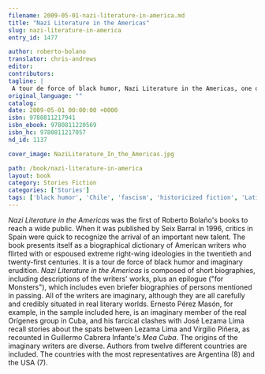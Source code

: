 ```yaml
---
filename: 2009-05-01-nazi-literature-in-america.md
title: "Nazi Literature in the Americas"
slug: nazi-literature-in-america
entry_id: 1477

author: roberto-bolano
translator: chris-andrews
editor: 
contributors: 
tagline: |
 A tour de force of black humor, Nazi Literature in the Americas, one of Roberto Bolaño's most popular books, is now available as a paperback.
original_language: ""
catalog: 
date: 2009-05-01 00:00:00 +0000 
isbn: 9780811217941
isbn_ebook: 9780811220569
isbn_hc: 9780811217057
nd_id: 1137

cover_image: NaziLiterature_In_the_Americas.jpg

path: /book/nazi-literature-in-america
layout: book
category: Stories Fiction
categories: ['Stories']
tags: ['black humor', 'Chile', 'fascism', 'historicized fiction', 'Latin America', 'Latin American literature', 'Spanish']
---
```

*Nazi Literature in the Americas* was the first of Roberto Bolaño's books to reach a wide public. When it was published by Seix Barral in 1996, critics in Spain were quick to recognize the arrival of an important new talent. The book presents itself as a biographical dictionary of American writers who flirted with or espoused extreme right-wing ideologies in the twentieth and twenty-first centuries. It is a tour de force of black humor and imaginary erudition. *Nazi Literature in the Americas* is composed of short biographies, including descriptions of the writers' works, plus an epilogue ("for Monsters"), which includes even briefer biographies of persons mentioned in passing. All of the writers are imaginary, although they are all carefully and credibly situated in real literary worlds. Ernesto Pérez Masón, for example, in the sample included here, is an imaginary member of the real Orígenes group in Cuba, and his farcical clashes with José Lezama Lima recall stories about the spats between Lezama Lima and Virgilio Piñera, as recounted in Guillermo Cabrera Infante's *Mea Cuba*. The origins of the imaginary writers are diverse. Authors from twelve different countries are included. The countries with the most representatives are Argentina (8) and the USA (7).





